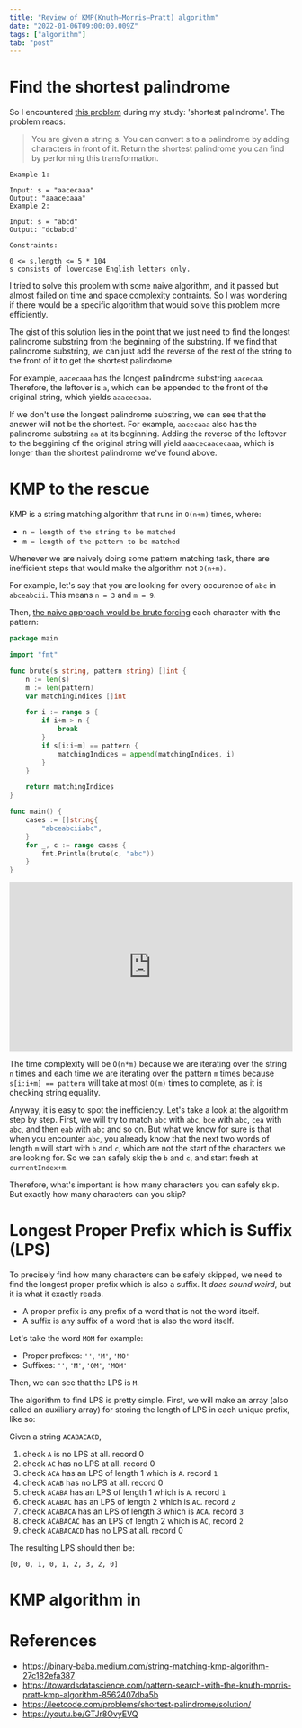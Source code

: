 ```yaml
---
title: "Review of KMP(Knuth–Morris–Pratt) algorithm"
date: "2022-01-06T09:00:00.009Z"
tags: ["algorithm"]
tab: "post"
---
```


# Find the shortest palindrome

So I encountered [this problem](https://leetcode.com/problems/shortest-palindrome/) during my study: 'shortest palindrome'. The problem reads:

> You are given a string s. You can convert s to a palindrome by adding characters in front of it. Return the shortest palindrome you can find by performing this transformation.

    Example 1:

    Input: s = "aacecaaa"
    Output: "aaacecaaa"
    Example 2:

    Input: s = "abcd"
    Output: "dcbabcd"
    
    Constraints:

    0 <= s.length <= 5 * 104
    s consists of lowercase English letters only.

I tried to solve this problem with some naive algorithm, and it passed but almost failed on time and space complexity contraints. So I was wondering if there would be a specific algorithm that would solve this problem more efficiently.

The gist of this solution lies in the point that we just need to find the longest palindrome substring from the beginning of the substring. If we find that palindrome substring, we can just add the reverse of the rest of the string to the front of it to get the shortest palindrome.

For example, `aacecaaa` has the longest palindrome substring `aacecaa`. Therefore, the leftover is `a`, which can be appended to the front of the original string, which yields `aaacecaaa`.

If we don't use the longest palindrome substring, we can see that the answer will not be the shortest. For example, `aacecaaa` also has the palindrome substring `aa` at its beginning. Adding the reverse of the leftover to the beggining of the original string will yield `aaacecaacecaaa`, which is longer than the shortest palindrome we've found above.

# KMP to the rescue

KMP is a string matching algorithm that runs in `O(n+m)` times, where:
- `n = length of the string to be matched`
- `m = length of the pattern to be matched`

Whenever we are naively doing some pattern matching task, there are inefficient steps that would make the algorithm not `O(n+m)`. 

For example, let's say that you are looking for every occurence of `abc` in `abceabcii`. This means `n = 3` and `m = 9`.

Then, [the naive approach would be brute forcing](https://replit.com/@9oelM/matching-patterns-bruteforce?v=1) each character with the pattern:

```go
package main

import "fmt"

func brute(s string, pattern string) []int {
	n := len(s)
	m := len(pattern)
	var matchingIndices []int

	for i := range s {
		if i+m > n {
			break
		}
		if s[i:i+m] == pattern {
			matchingIndices = append(matchingIndices, i)
		}
	}

	return matchingIndices
}

func main() {
	cases := []string{
		"abceabciiabc",
	}
	for _, c := range cases {
		fmt.Println(brute(c, "abc"))
	}
}
```

<iframe frameborder="0" width="100%" height="300px" src="https://replit.com/@9oelM/matching-patterns-bruteforce?embed=true"></iframe>

The time complexity will be `O(n*m)` because we are iterating over the string `n` times and each time we are iterating over the pattern `m` times because `s[i:i+m] == pattern` will take at most `O(m)` times to complete, as it is checking string equality.

Anyway, it is easy to spot the inefficiency. Let's take a look at the algorithm step by step. First, we will try to match `abc` with `abc`, `bce` with `abc`, `cea` with `abc`, and then `eab` with `abc` and so on. But what we know for sure is that when you encounter `abc`, you already know that the next two words of length `m` will start with `b` and `c`, which are not the start of the characters we are looking for. So we can safely skip the `b` and `c`, and start fresh at `currentIndex+m`.

Therefore, what's important is how many characters you can safely skip. But exactly how many characters can you skip?

# Longest Proper Prefix which is Suffix (LPS)
To precisely find how many characters can be safely skipped, we need to find the longest proper prefix which is also a suffix. It _does sound weird_, but it is what it exactly reads.
- A proper prefix is any prefix of a word that is not the word itself.
- A suffix is any suffix of a word that is also the word itself.

Let's take the word `MOM` for example:
- Proper prefixes: `''`, `'M'`, `'MO'`
- Suffixes: `''`, `'M'`, `'OM'`, `'MOM'`

Then, we can see that the LPS is `M`.

The algorithm to find LPS is pretty simple. First, we will make an array (also called an auxiliary array) for storing the length of LPS in each unique prefix, like so:

Given a string `ACABACACD`,

1. check `A` is no LPS at all. record 0
1. check `AC` has no LPS at all. record 0
1. check `ACA` has an LPS of length 1 which is `A`. record `1`
1. check `ACAB` has no LPS at all. record 0
1. check `ACABA` has an LPS of length 1 which is `A`. record `1`
1. check `ACABAC` has an LPS of length 2 which is `AC`. record `2`
1. check `ACABACA` has an LPS of length 3 which is `ACA`. record `3`
1. check `ACABACAC` has an LPS of length 2 which is `AC`, record `2`
1. check `ACABACACD` has no LPS at all. record 0

The resulting LPS should then be:

```
[0, 0, 1, 0, 1, 2, 3, 2, 0]
```


# KMP algorithm in

# References
- https://binary-baba.medium.com/string-matching-kmp-algorithm-27c182efa387
- https://towardsdatascience.com/pattern-search-with-the-knuth-morris-pratt-kmp-algorithm-8562407dba5b
- https://leetcode.com/problems/shortest-palindrome/solution/
- https://youtu.be/GTJr8OvyEVQ